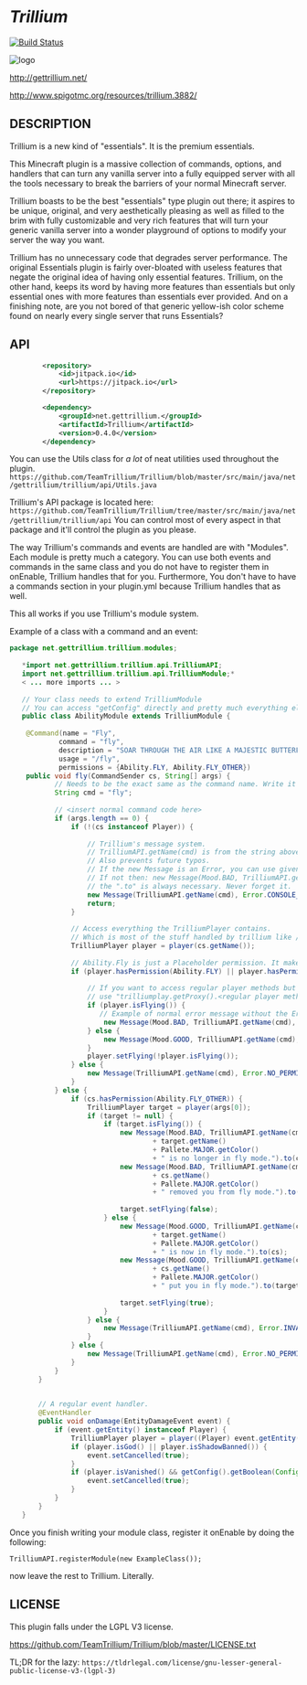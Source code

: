 # *Trillium*

[![Build Status](https://travis-ci.org/TeamTrillium/Trillium.svg)](https://travis-ci.org/TeamTrillium/Trillium)

![logo](http://i.imgur.com/4UePdLH.png)

http://gettrillium.net/

http://www.spigotmc.org/resources/trillium.3882/

## DESCRIPTION

Trillium is a new kind of "essentials". It is the premium essentials.


This Minecraft plugin is a massive collection of commands, options, and handlers that can turn any vanilla server into a fully equipped server with all the tools necessary to break the barriers of your normal Minecraft server.

Trillium boasts to be the best "essentials" type plugin out there; it aspires to be unique, original, and very aesthetically pleasing as well as filled to the brim with fully customizable and very rich features that will turn your generic vanilla server into a wonder playground of options to modify your server the way you want.

Trillium has no unnecessary code that degrades server performance. The original Essentials plugin is fairly over-bloated with useless features that negate the original idea of having only essential features. Trillium, on the other hand, keeps its word by having more features than essentials but only essential ones with more features than essentials ever provided. And on a finishing note, are you not bored of that generic yellow-ish color scheme found on nearly every single server that runs Essentials?

## API

```xml
        <repository>
            <id>jitpack.io</id>
            <url>https://jitpack.io</url>
        </repository>

        <dependency>
            <groupId>net.gettrillium.</groupId>
            <artifactId>Trillium</artifactId>
            <version>0.4.0</version>
        </dependency>
```

You can use the Utils class for *a lot* of neat utilities used throughout the plugin.
`https://github.com/TeamTrillium/Trillium/blob/master/src/main/java/net/gettrillium/trillium/api/Utils.java`

Trillium's API package is located here:
`https://github.com/TeamTrillium/Trillium/tree/master/src/main/java/net/gettrillium/trillium/api`
You can control most of every aspect in that package and it'll control the plugin as you please.

The way Trillium's commands and events are handled are with "Modules". Each module is pretty much a category.
You can use both events and commands in the same class and you do not have to register them in onEnable, Trillium handles that for you.
Furthermore, You don't have to have a commands section in your plugin.yml because Trillium handles that as well.

This all works if you use Trillium's module system.

Example of a class with a command and an event:

```java
package net.gettrillium.trillium.modules;
   
   *import net.gettrillium.trillium.api.TrilliumAPI;
   import net.gettrillium.trillium.api.TrilliumModule;*
   < ... more imports ... >
   
   // Your class needs to extend TrilliumModule
   // You can access "getConfig" directly and pretty much everything else.
   public class AbilityModule extends TrilliumModule {
   
    @Command(name = "Fly",
            command = "fly",
            description = "SOAR THROUGH THE AIR LIKE A MAJESTIC BUTTERFLY!",
            usage = "/fly",
            permissions = {Ability.FLY, Ability.FLY_OTHER})
    public void fly(CommandSender cs, String[] args) {
           // Needs to be the exact same as the command name. Write it ONLY if you want to make the command more synced with everything.
           String cmd = "fly";
           
           // <insert normal command code here>
           if (args.length == 0) {
               if (!(cs instanceof Player)) {
                   
                   // Trillium's message system.
                   // TrilliumAPI.getName(cmd) is from the string above, it's only for stuff like this. Makes your code neat. Not necessary though.
                   // Also prevents future typos.
                   // If the new Message is an Error, you can use given errors from the Error class.
                   // If not then: new Message(Mood.BAD, TrilliumAPI.getName(cmd), "Uh oh, you aint da console bro").to(cs);
                   // the ".to" is always necessary. Never forget it.
                   new Message(TrilliumAPI.getName(cmd), Error.CONSOLE_NOT_ALLOWED).to(cs);
                   return;
               }
   
               // Access everything the TrilliumPlayer contains.
               // Which is most of the stuff handled by trillium like /home.
               TrilliumPlayer player = player(cs.getName());
   
               // Ability.Fly is just a Placeholder permission. It makes the code simpler, you can just use a String permission.
               if (player.hasPermission(Ability.FLY) || player.hasPermission(Ability.FLY_OTHER)) {
               
                   // If you want to access regular player methods but only have the TrilliumPlayer object, then
                   // use "trilliumplay.getProxy().<regular player methods here>"
                   if (player.isFlying()) {
                      // Example of normal error message without the Error enums.
                       new Message(Mood.BAD, TrilliumAPI.getName(cmd), "You are no longer in fly mode.").to(player);
                   } else {
                       new Message(Mood.GOOD, TrilliumAPI.getName(cmd), "You are now in fly mode.").to(player);
                   }
                   player.setFlying(!player.isFlying());
               } else {
                   new Message(TrilliumAPI.getName(cmd), Error.NO_PERMISSION, TrilliumAPI.getPermissions(cmd)[0]).to(player);
               }
           } else {
               if (cs.hasPermission(Ability.FLY_OTHER)) {
                   TrilliumPlayer target = player(args[0]);
                   if (target != null) {
                       if (target.isFlying()) {
                           new Message(Mood.BAD, TrilliumAPI.getName(cmd), Pallete.HIGHLIGHT.getColor()
                                   + target.getName()
                                   + Pallete.MAJOR.getColor()
                                   + " is no longer in fly mode.").to(cs);
                           new Message(Mood.BAD, TrilliumAPI.getName(cmd), Pallete.HIGHLIGHT.getColor()
                                   + cs.getName()
                                   + Pallete.MAJOR.getColor()
                                   + " removed you from fly mode.").to(target);
   
                           target.setFlying(false);
                       } else {
                           new Message(Mood.GOOD, TrilliumAPI.getName(cmd), Pallete.HIGHLIGHT.getColor()
                                   + target.getName()
                                   + Pallete.MAJOR.getColor()
                                   + " is now in fly mode.").to(cs);
                           new Message(Mood.GOOD, TrilliumAPI.getName(cmd), Pallete.HIGHLIGHT.getColor()
                                   + cs.getName()
                                   + Pallete.MAJOR.getColor()
                                   + " put you in fly mode.").to(target);
   
                           target.setFlying(true);
                       }
                   } else {
                       new Message(TrilliumAPI.getName(cmd), Error.INVALID_PLAYER, args[0]).to(cs);
                   }
               } else {
                   new Message(TrilliumAPI.getName(cmd), Error.NO_PERMISSION, TrilliumAPI.getPermissions(cmd)[1]).to(cs);
               }
           }
       }
   

       // A regular event handler.
       @EventHandler
       public void onDamage(EntityDamageEvent event) {
           if (event.getEntity() instanceof Player) {
               TrilliumPlayer player = player((Player) event.getEntity());
               if (player.isGod() || player.isShadowBanned()) {
                   event.setCancelled(true);
               }
               if (player.isVanished() && getConfig().getBoolean(Configuration.Ability.GOD)) {
                   event.setCancelled(true);
               }
           }
       }
   }
```

Once you finish writing your module class, register it onEnable by doing the following:

`TrilliumAPI.registerModule(new ExampleClass());`

now leave the rest to Trillium. Literally.


## LICENSE

This plugin falls under the LGPL V3 license.
                          
https://github.com/TeamTrillium/Trillium/blob/master/LICENSE.txt

TL;DR for the lazy: `https://tldrlegal.com/license/gnu-lesser-general-public-license-v3-(lgpl-3)`
